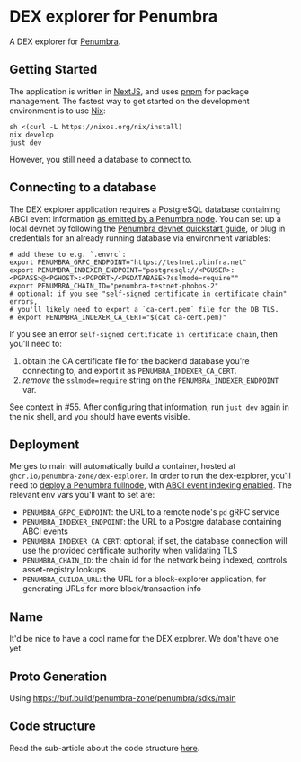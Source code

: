 # DEX explorer for Penumbra

A DEX explorer for [Penumbra](https://penumbra.zone/).

## Getting Started

The application is written in [NextJS], and uses [pnpm] for package management.
The fastest way to get started on the development environment is to use [Nix]:

```shell
sh <(curl -L https://nixos.org/nix/install)
nix develop
just dev
```

However, you still need a database to connect to.

## Connecting to a database

The DEX explorer application requires a PostgreSQL database containing ABCI event information
[as emitted by a Penumbra node](https://guide.penumbra.zone/node/pd/indexing-events).
You can set up a local devnet by following the [Penumbra devnet quickstart guide](https://guide.penumbra.zone/dev/devnet-quickstart),
or plug in credentials for an already running database via environment variables:

```
# add these to e.g. `.envrc`:
export PENUMBRA_GRPC_ENDPOINT="https://testnet.plinfra.net"
export PENUMBRA_INDEXER_ENDPOINT="postgresql://<PGUSER>:<PGPASS>@<PGHOST>:<PGPORT>/<PGDATABASE>?sslmode=require""
export PENUMBRA_CHAIN_ID="penumbra-testnet-phobos-2"
# optional: if you see "self-signed certificate in certificate chain" errors,
# you'll likely need to export a `ca-cert.pem` file for the DB TLS.
# export PENUMBRA_INDEXER_CA_CERT="$(cat ca-cert.pem)"
```

If you see an error `self-signed certificate in certificate chain`, then you'll need to:

1. obtain the CA certificate file for the backend database you're connecting to, and export it as `PENUMBRA_INDEXER_CA_CERT`.
2. _remove_ the `sslmode=require` string on the `PENUMBRA_INDEXER_ENDPOINT` var.

See context in #55. After configuring that information, run `just dev` again in the nix shell, and you should have events visible.

## Deployment

Merges to main will automatically build a container, hosted at `ghcr.io/penumbra-zone/dex-explorer`.
In order to run the dex-explorer, you'll need to [deploy a Penumbra fullnode](https://guide.penumbra.zone/node/pd/running-node),
with [ABCI event indexing enabled](https://guide.penumbra.zone/node/pd/indexing-events). The relevant env vars
you'll want to set are:

- `PENUMBRA_GRPC_ENDPOINT`: the URL to a remote node's `pd` gRPC service
- `PENUMBRA_INDEXER_ENDPOINT`: the URL to a Postgre database containing ABCI events
- `PENUMBRA_INDEXER_CA_CERT`: optional; if set, the database connection will use the provided certificate authority when validating TLS
- `PENUMBRA_CHAIN_ID`: the chain id for the network being indexed, controls asset-registry lookups
- `PENUMBRA_CUILOA_URL`: the URL for a block-explorer application, for generating URLs for more block/transaction info

## Name

It'd be nice to have a cool name for the DEX explorer. We don't have one yet.

## Proto Generation

Using https://buf.build/penumbra-zone/penumbra/sdks/main

[NextJS]: https://nextjs.org/
[pnpm]: https://pnpm.io/
[Nix]: https://nixos.org/download/

## Code structure

Read the sub-article about the code structure [here](./pages/readme.md).
